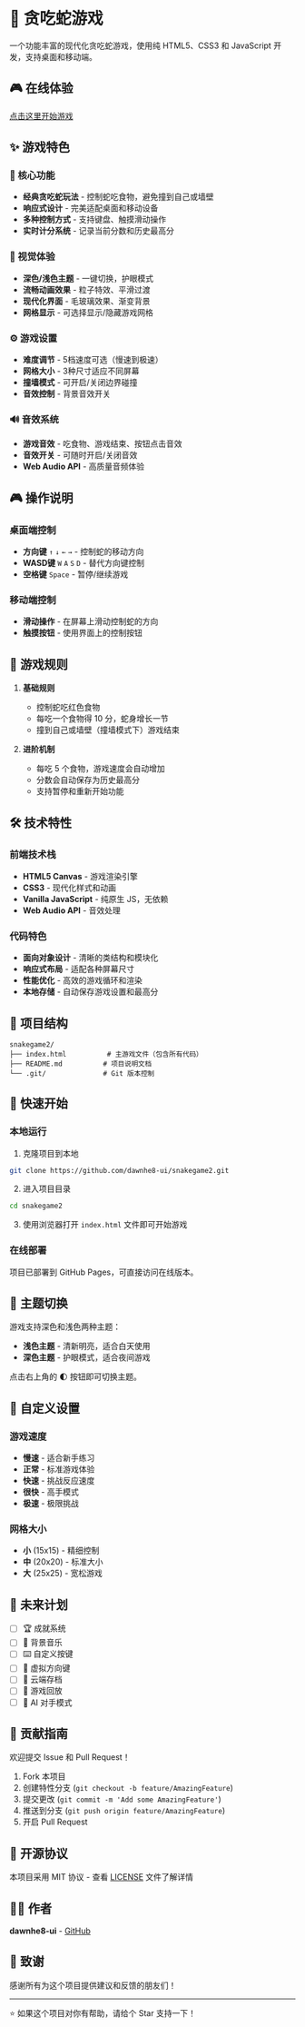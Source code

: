 # 🐍 贪吃蛇游戏

一个功能丰富的现代化贪吃蛇游戏，使用纯 HTML5、CSS3 和 JavaScript 开发，支持桌面和移动端。

## 🎮 在线体验

[点击这里开始游戏](https://dawnhe8-ui.github.io/snakegame2/)

## ✨ 游戏特色

### 🎯 核心功能
- **经典贪吃蛇玩法** - 控制蛇吃食物，避免撞到自己或墙壁
- **响应式设计** - 完美适配桌面和移动设备
- **多种控制方式** - 支持键盘、触摸滑动操作
- **实时计分系统** - 记录当前分数和历史最高分

### 🎨 视觉体验
- **深色/浅色主题** - 一键切换，护眼模式
- **流畅动画效果** - 粒子特效、平滑过渡
- **现代化界面** - 毛玻璃效果、渐变背景
- **网格显示** - 可选择显示/隐藏游戏网格

### ⚙️ 游戏设置
- **难度调节** - 5档速度可选（慢速到极速）
- **网格大小** - 3种尺寸适应不同屏幕
- **撞墙模式** - 可开启/关闭边界碰撞
- **音效控制** - 背景音效开关

### 🔊 音效系统
- **游戏音效** - 吃食物、游戏结束、按钮点击音效
- **音效开关** - 可随时开启/关闭音效
- **Web Audio API** - 高质量音频体验

## 🎮 操作说明

### 桌面端控制
- **方向键** `↑` `↓` `←` `→` - 控制蛇的移动方向
- **WASD键** `W` `A` `S` `D` - 替代方向键控制
- **空格键** `Space` - 暂停/继续游戏

### 移动端控制
- **滑动操作** - 在屏幕上滑动控制蛇的方向
- **触摸按钮** - 使用界面上的控制按钮

## 🎯 游戏规则

1. **基础规则**
   - 控制蛇吃红色食物
   - 每吃一个食物得 10 分，蛇身增长一节
   - 撞到自己或墙壁（撞墙模式下）游戏结束

2. **进阶机制**
   - 每吃 5 个食物，游戏速度会自动增加
   - 分数会自动保存为历史最高分
   - 支持暂停和重新开始功能

## 🛠️ 技术特性

### 前端技术栈
- **HTML5 Canvas** - 游戏渲染引擎
- **CSS3** - 现代化样式和动画
- **Vanilla JavaScript** - 纯原生 JS，无依赖
- **Web Audio API** - 音效处理

### 代码特色
- **面向对象设计** - 清晰的类结构和模块化
- **响应式布局** - 适配各种屏幕尺寸
- **性能优化** - 高效的游戏循环和渲染
- **本地存储** - 自动保存游戏设置和最高分

## 📁 项目结构

```
snakegame2/
├── index.html          # 主游戏文件（包含所有代码）
├── README.md          # 项目说明文档
└── .git/              # Git 版本控制
```

## 🚀 快速开始

### 本地运行
1. 克隆项目到本地
```bash
git clone https://github.com/dawnhe8-ui/snakegame2.git
```

2. 进入项目目录
```bash
cd snakegame2
```

3. 使用浏览器打开 `index.html` 文件即可开始游戏

### 在线部署
项目已部署到 GitHub Pages，可直接访问在线版本。

## 🎨 主题切换

游戏支持深色和浅色两种主题：
- **浅色主题** - 清新明亮，适合白天使用
- **深色主题** - 护眼模式，适合夜间游戏

点击右上角的 🌓 按钮即可切换主题。

## 🔧 自定义设置

### 游戏速度
- **慢速** - 适合新手练习
- **正常** - 标准游戏体验
- **快速** - 挑战反应速度
- **很快** - 高手模式
- **极速** - 极限挑战

### 网格大小
- **小** (15x15) - 精细控制
- **中** (20x20) - 标准大小
- **大** (25x25) - 宽松游戏

## 🎯 未来计划

- [ ] 🏆 成就系统
- [ ] 🎵 背景音乐
- [ ] ⌨️ 自定义按键
- [ ] 📱 虚拟方向键
- [ ] 💾 云端存档
- [ ] 🔄 游戏回放
- [ ] 🤖 AI 对手模式

## 🤝 贡献指南

欢迎提交 Issue 和 Pull Request！

1. Fork 本项目
2. 创建特性分支 (`git checkout -b feature/AmazingFeature`)
3. 提交更改 (`git commit -m 'Add some AmazingFeature'`)
4. 推送到分支 (`git push origin feature/AmazingFeature`)
5. 开启 Pull Request

## 📄 开源协议

本项目采用 MIT 协议 - 查看 [LICENSE](LICENSE) 文件了解详情

## 👨‍💻 作者

**dawnhe8-ui** - [GitHub](https://github.com/dawnhe8-ui)

## 🙏 致谢

感谢所有为这个项目提供建议和反馈的朋友们！

---

⭐ 如果这个项目对你有帮助，请给个 Star 支持一下！
